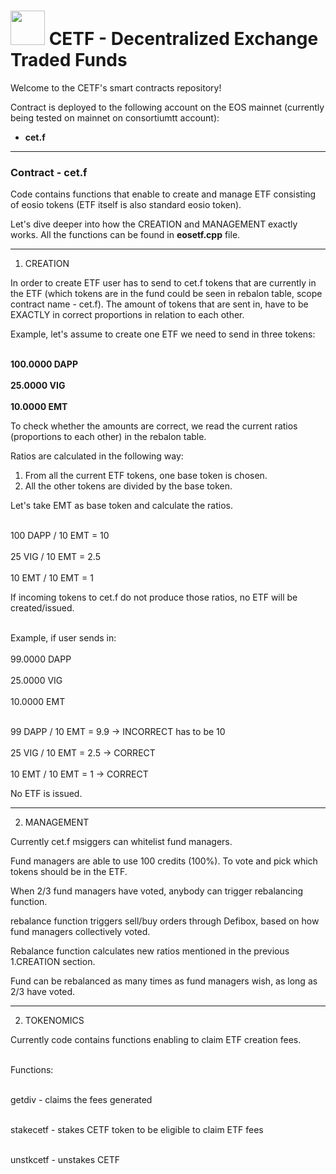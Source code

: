 <h1> <img src="https://serving.photos.photobox.com/80569519fc9a78ab8e2a713de35656f41e0cda82a74640a81c611f8ebe55fe267d3f5415.jpg" width="55" height="55"> CETF - Decentralized Exchange Traded Funds </h1>


Welcome to the CETF's smart contracts repository! 


<p>Contract is deployed to the following account on the EOS mainnet (currently being tested on mainnet on consortiumtt account):
        <ul>
        <li><b>cet.f</b>   </li>   </ul></p>
        <hr></hr>

<h3>Contract - cet.f </h3>

Code contains functions that enable to create and manage ETF consisting of eosio tokens (ETF itself is also standard eosio token).

Let's dive deeper into how the CREATION and MANAGEMENT exactly works. All the functions can be found in <b>eosetf.cpp</b> file.
        <hr></hr>

1. CREATION

In order to create ETF user has to send to cet.f tokens that are currently in the ETF (which tokens are in the fund could be seen in rebalon table, scope contract name - cet.f). The amount of tokens that are sent in, have to be EXACTLY in correct proportions in relation to each other. 

Example, let's assume to create one ETF we need to send in three tokens:

<br><b>100.0000 DAPP</b><br/>
<br><b>25.0000 VIG</b> <br/>
<br><b>10.0000 EMT</b> <br/>


To check whether the amounts are correct, we read the current ratios (proportions to each other) in the rebalon table.

Ratios are calculated in the following way:

1. From all the current ETF tokens, one base token is chosen. 
2. All the other tokens are divided by the base token.

Let's take EMT as base token and calculate the ratios.

<br>100 DAPP / 10 EMT = 10<br/>
<br>25 VIG / 10 EMT = 2.5<br/>
<br>10 EMT / 10 EMT = 1<br/>



If incoming tokens to cet.f do not produce those ratios, no ETF will be created/issued.

<br>Example, if user sends in:<br/>
<br>99.0000 DAPP<br/>
<br>25.0000 VIG<br/>
<br>10.0000 EMT<br/>

<br>99 DAPP / 10 EMT = 9.9 -> INCORRECT has to be 10<br/>
<br>25 VIG / 10 EMT = 2.5 -> CORRECT<br/>
<br>10 EMT / 10 EMT = 1 -> CORRECT<br/>

No ETF is issued. 
       
<hr></hr>


2. MANAGEMENT 

Currently cet.f msiggers can whitelist fund managers. 

Fund managers are able to use 100 credits (100%). To vote and pick which tokens should be in the ETF.

When 2/3 fund managers have voted, anybody can trigger rebalancing function.

rebalance function triggers sell/buy orders through Defibox, based on how fund managers collectively voted.

Rebalance function calculates new ratios mentioned in the previous 1.CREATION section.

Fund can be rebalanced as many times as fund managers wish, as long as 2/3 have voted. 

<hr></hr>

2. TOKENOMICS

Currently code contains functions enabling to claim ETF creation fees. 

<br>Functions:<br/>

<br>getdiv - claims the fees generated<br/>

<br>stakecetf - stakes CETF token to be eligible to claim ETF fees<br/>

<br>unstkcetf - unstakes CETF<br/>
